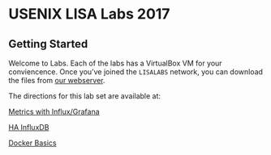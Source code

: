 # USENIX LISA Labs 2017
## Getting Started
Welcome to Labs. Each of the labs has a VirtualBox VM for your conviencence. Once you've joined the `LISALABS` network, you can download the files from [our webserver](http://service.lisalabs/virtualbox/).

The directions for this lab set are available at:

[Metrics with Influx/Grafana](https://github.com/ultramathman/lisalabs17/blob/master/influxdb_grafana.md)

[HA InfluxDB](https://github.com/ultramathman/lisalabs17/blob/master/influxdb_ha.md)

[Docker Basics](https://github.com/ultramathman/lisalabs17/blob/master/docker.md)




